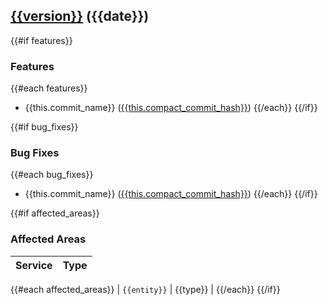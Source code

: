 ## [{{version}}](https://github.com/{{org}}/{{repo}}/compare/{{previous_version}}...{{version}}) ({{date}})

{{#if features}}
### Features

{{#each features}}
* {{this.commit_name}} ([{{this.compact_commit_hash}}](https://github.com/{{this.org}}/{{this.repo}}/commit/{{this.commit_hash}}))
{{/each}}
{{/if}}

{{#if bug_fixes}}
### Bug Fixes

{{#each bug_fixes}}
* {{this.commit_name}} ([{{this.compact_commit_hash}}](https://github.com/{{this.org}}/{{this.repo}}/commit/{{this.commit_hash}}))
{{/each}}
{{/if}}

{{#if affected_areas}}
### Affected Areas
| **Service**        | **Type**                                         |
|--------------------|---------------------------------------------------------|
{{#each affected_areas}}
| `{{entity}}` | {{type}} |
{{/each}}
{{/if}}